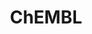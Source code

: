 ---
layout: default
bigquery: https://console.cloud.google.com/bigquery?p=patents-public-data&d=ebi_chembl&page=dataset
citation: '"The ChEMBL database in 2017." Anna Gaulton, Anne Hersey, Michał Nowotka,
  A Patrícia Bento, Jon Chambers, David Mendez, Prudence Mutowo, Francis Atkinson,
  Louisa J Bellis, Elena Cibrián-Uhalte, Mark Davies, Nathan Dedman, Anneli Karlsson,
  María Paula Magariños, John P Overington, George Papadatos, Ines Smit, Andrew R
  Leach Nucleic acids Research (2017) 45 (Database Issue), D945-D954'
contributors: European Bioinformatics Institute
cost: None
description: ChEMBL Data is a manually curated database of small molecules used in
  drug discovery, including information about existing patented drugs.
documentation: 'schema: https://www.ebi.ac.uk/chembl/db_schema


  '
last_edit: Mon, 04 Apr 2022 19:07:30 GMT
location: https://console.cloud.google.com/marketplace/product/google_patents_public_datasets/chembl
maintained_by: EMBL-EBI, an outstation of European Molecular Biology Laboratory
related_publications: '

  ChEMBL: towards direct deposition of bioassay data.


  Mendez D, Gaulton A, Bento AP, Chambers J, De Veij M, Félix E, Magariños MP, Mosquera
  JF, Mutowo P, Nowotka M, Gordillo-Marañón M, Hunter F, Junco L, Mugumbate G, Rodriguez-Lopez
  M, Atkinson F, Bosc N, Radoux CJ, Segura-Cabrera A, Hersey A, Leach AR.


  — Nucleic Acids Res. 2019; 47(D1):D930-D940. doi: 10.1093/nar/gky1075

  '
schema_fields: '[''company'', ''ass_cls_map_id'', ''uberon_id'', ''assay_organism'',
  ''path'', ''src_compound_id'', ''go_id'', ''warning_year'', ''num_alerts'', ''assay_strain'',
  ''co_stem_id'', ''ad_type'', ''prodrug'', ''mol_irac_id'', ''compound_name'', ''l5'',
  ''qudt_units'', ''tbl'', ''idx'', ''first_in_class'', ''tissue_id'', ''compound_key'',
  ''entity_id'', ''bao_format'', ''canonical_smiles'', ''cx_most_bpka'', ''pref_name'',
  ''assay_tissue'', ''published_units'', ''l6'', ''warning_description'', ''patent_use_code'',
  ''biocomp_id'', ''previous_company'', ''record_id'', ''standard_flag'', ''parameter_type'',
  ''confidence_score'', ''route'', ''assay_tax_id'', ''assay_type'', ''rgid'', ''met_id'',
  ''version'', ''acd_most_apka'', ''assay_id'', ''src_id'', ''availability_type'',
  ''assay_class_id'', ''start_position'', ''submission_date'', ''status'', ''hba_lipinski'',
  ''indref_id'', ''log_id'', ''actsm_id'', ''end_position'', ''src_assay_id'', ''psa'',
  ''level2_description'', ''disease_efficacy'', ''db_source'', ''published_type'',
  ''usan_year'', ''alert_name'', ''relationship_type'', ''mutation'', ''protclasssyn_id'',
  ''delist_flag'', ''patent_no'', ''result_flag'', ''tax_id'', ''cell_source_organism'',
  ''smarts'', ''potential_duplicate'', ''research_stem'', ''caloha_id'', ''alert_set_id'',
  ''standard_inchi'', ''active_ingredient'', ''cell_source_tax_id'', ''domain_description'',
  ''usan_stem_definition'', ''prod_pat_id'', ''mechanism_comment'', ''indication_class'',
  ''selectivity_comment'', ''aromatic_rings'', ''enzyme_tid'', ''curation_comment'',
  ''as_id'', ''trade_name'', ''chembl_id'', ''topical'', ''relationship'', ''data_validity_comment'',
  ''standard_upper_value'', ''uo_units'', ''drugind_id'', ''species_group_flag'',
  ''cl_lincs_id'', ''standard_inchi_key'', ''ref_url'', ''parent_molregno'', ''active_molregno'',
  ''activity_comment'', ''definition'', ''class_type'', ''major_class'', ''journal'',
  ''metabolite_record_id'', ''ap_id'', ''ddd_value'', ''molecular_species'', ''withdrawn_country'',
  ''warning_class'', ''description'', ''hbd'', ''mec_id'', ''pathway_id'', ''withdrawn_flag'',
  ''nda_type'', ''compd_id'', ''mw_monoisotopic'', ''acd_logd'', ''updated_on'', ''product_id'',
  ''assay_source'', ''cidx'', ''assay_cell_type'', ''site_id'', ''le'', ''mol_atc_id'',
  ''src_description'', ''molecule_type'', ''relation'', ''standard_value'', ''authors'',
  ''parenteral'', ''db_version'', ''acd_logp'', ''parameter_value'', ''activity_count'',
  ''mol_frac_id'', ''component_type'', ''mw_freebase'', ''substrate_record_id'', ''pathway_key'',
  ''ddd_comment'', ''syn_type'', ''metref_id'', ''country'', ''stem_class'', ''rtb'',
  ''set_name'', ''hrac_code'', ''applicant_full_name'', ''protein_class_synonym'',
  ''sei'', ''level2'', ''full_molformula'', ''doi'', ''patent_id'', ''level4_description'',
  ''confidence'', ''oc_id'', ''title'', ''acd_most_bpka'', ''component_id'', ''first_approval'',
  ''related_tid'', ''mechanism_of_action'', ''source_domain_id'', ''domain_name'',
  ''polymer_flag'', ''dosage_form'', ''approval_date'', ''published_value'', ''max_phase'',
  ''bao_id'', ''helm_notation'', ''drug_product_flag'', ''stem'', ''class_level'',
  ''level5'', ''hbd_lipinski'', ''orig_description'', ''tid_fixed'', ''cx_logp'',
  ''organism'', ''hba'', ''targcomp_id'', ''res_stem_id'', ''ro3_pass'', ''num_ro5_violations'',
  ''compsyn_id'', ''doc_type'', ''therapeutic_flag'', ''label'', ''issue'', ''l2'',
  ''heavy_atoms'', ''warning_country'', ''doc_id'', ''homologue'', ''ddd_admr'', ''type'',
  ''molsyn_id'', ''level3'', ''creation_date'', ''ref_id'', ''published_relation'',
  ''ref_type'', ''cx_most_apka'', ''domain_type'', ''direct_interaction'', ''bei'',
  ''l7'', ''comments'', ''stat'', ''irac_class_id'', ''molfile'', ''target_mapping'',
  ''synonyms'', ''mc_organism'', ''mc_tax_id'', ''year'', ''mc_target_name'', ''formulation_id'',
  ''frac_class_id'', ''parent_go_id'', ''name'', ''site_name'', ''warning_type'',
  ''ddd_units'', ''annotation'', ''structure_type'', ''abstract'', ''dosed_ingredient'',
  ''level1_description'', ''sequence'', ''efo_id'', ''mol_hrac_id'', ''upper_value'',
  ''usan_stem'', ''publication_number'', ''toid'', ''curated_by'', ''num_lipinski_ro5_violations'',
  ''updated_by'', ''mc_target_accession'', ''accession'', ''cx_logd'', ''comp_go_id'',
  ''sequence_md5sum'', ''full_mwt'', ''cell_ontology_id'', ''drug_record_id'', ''natural_product'',
  ''prediction_method'', ''assay_subcellular_fraction'', ''assay_desc'', ''frac_code'',
  ''job_id'', ''alert_id'', ''who_extra'', ''cell_id'', ''alogp'', ''standard_relation'',
  ''site_residues'', ''cellosaurus_id'', ''usan_substem'', ''efo_term'', ''chebi_par_id'',
  ''warning_id'', ''level4'', ''aspect'', ''normal_range_min'', ''standard_units'',
  ''src_short_name'', ''targrel_id'', ''black_box_warning'', ''max_phase_for_ind'',
  ''activity_id'', ''ddd_id'', ''pchembl_value'', ''domain_id'', ''volume'', ''smid'',
  ''aidx'', ''standard_type'', ''withdrawn_year'', ''l1'', ''downgraded'', ''withdrawn_class'',
  ''l4'', ''relationship_desc'', ''l3'', ''protein_class_desc'', ''action_type'',
  ''parent_type'', ''innovator_company'', ''entity_type'', ''predbind_id'', ''bao_endpoint'',
  ''parent_id'', ''warnref_id'', ''met_conversion'', ''assay_category'', ''molregno'',
  ''mc_target_type'', ''assay_param_id'', ''target_type'', ''hrac_class_id'', ''ingredient'',
  ''source'', ''met_comment'', ''cell_source_tissue'', ''ridx'', ''sitecomp_id'',
  ''inorganic_flag'', ''standard_text_value'', ''who_name'', ''cpd_str_alert_id'',
  ''value'', ''qed_weighted'', ''assay_test_type'', ''protein_class_id'', ''irac_code'',
  ''cell_name'', ''units'', ''normal_range_max'', ''strength'', ''usan_stem_id'',
  ''level3_description'', ''first_page'', ''priority'', ''withdrawn_reason'', ''tid'',
  ''comp_class_id'', ''level1'', ''chirality'', ''patent_expire_date'', ''binding_site_comment'',
  ''mesh_id'', ''isoform'', ''drug_substance_flag'', ''std_act_id'', ''molecular_mechanism'',
  ''mecref_id'', ''component_synonym'', ''last_page'', ''bto_id'', ''pubmed_id'',
  ''l8'', ''atc_code'', ''variant_id'', ''last_active'', ''short_name'', ''target_desc'',
  ''lle'', ''mesh_heading'', ''oral'', ''enzyme_name'', ''text_value'', ''subgroup'',
  ''clo_id'', ''cell_description'']'
shortname: chembl
tags:
- biotechnology
- health
- chemical
- bioinformatics
- medical
terms_of_use: CC BY-SA 3.0
title: ChEMBL
uuid: e232a192-965c-4ec9-904c-155b6dfe56c5
---